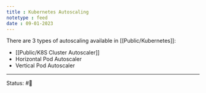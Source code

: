 ```yaml
---
title : Kubernetes Autoscaling
notetype : feed
date : 09-01-2023
---
```


There are 3 types of autoscaling available in [[Public/Kubernetes]]:
- [[Public/K8S Cluster Autoscaler]]
- Horizontal Pod Autoscaler
- Vertical Pod Autoscaler

-----

Status: #🌱 

